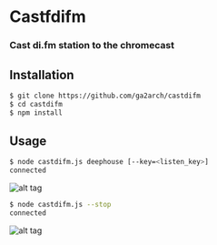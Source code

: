 Castfdifm
=============
### Cast di.fm station to the chromecast

Installation
------------

``` bash
$ git clone https://github.com/ga2arch/castdifm
$ cd castdifm
$ npm install
```

Usage
-----
```bash
$ node castdifm.js deephouse [--key=<listen_key>]
connected
```

![alt tag](http://i.imgur.com/WIXHAef.jpg)

```bash
$ node castdifm.js --stop
connected
```

![alt tag](http://i.imgur.com/J9s4N6U.jpg)

